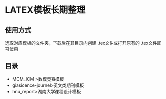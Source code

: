 # LATEX模板长期整理

## 使用方式

选取对应模板的文件夹，下载后在其目录内创建 .tex文件或打开原有的 .tex文件即可使用

## 目录
* MCM_ICM >数模竞赛模板
* giasicence-journel>英文类期刊模板
* hnu_report>湖南大学课程设计模板